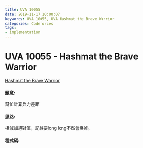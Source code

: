 ```yaml
---
title: UVA 10055
date: 2019-11-17 10:00:07
keywords: UVA 10055, UVA Hashmat the Brave Warrior
categories: Codeforces
tags:
- implementation
---
```

# UVA 10055 - Hashmat the Brave Warrior
[Hashmat the Brave Warrior](https://onlinejudge.org/external/100/10055.pdf)

#### 題意:
幫忙計算兵力差距
<!-- more -->
#### 思路:
相減加絕對值，記得要long long不然會爆掉。

#### 程式碼:
<script src="https://gist.github.com/Daviswww/c247b18829e24fb33734da0e4fab51b8.js"></script>